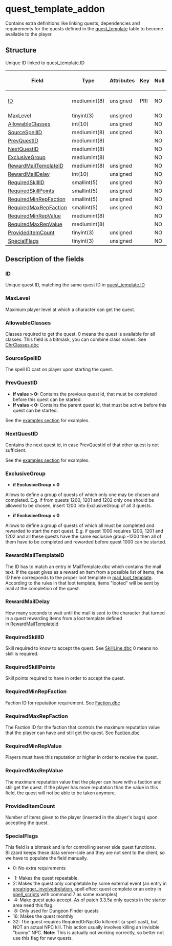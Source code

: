 # quest\_template\_addon

Contains extra definitions like linking quests, dependencies and requirements for the quests defined in the [quest\_template](quest_template.md) table to become available to the player.

## Structure

<table>
<thead>
<tr class="header">
<th><p><strong>Field</strong></p></th>
<th><p><strong>Type</strong></p></th>
<th><p><strong>Attributes</strong></p></th>
<th><p><strong>Key</strong></p></th>
<th><p><strong>Null</strong></p></th>
<th><p><strong>Default</strong></p></th>
<th><p><strong>Extra</strong></p></th>
<th><p><strong>Comment</strong></p></th>
</tr>
</thead>
<tbody>
<tr>
<td><a href="#id">ID</a></td>
<td>mediumint(8)</td>
<td>unsigned</td>
<td>PRI</td>
<td>NO</td>
<td>0</td>
<td><br />
</td>
<td><td><a href="quest_template.md#id">Unique ID linked to quest_template.ID</a></td>
Unique ID linked to quest_template.ID</td>
</tr>
<tr>
<td><a href="#maxlevel">MaxLevel</a></td>
<td>tinyint(3)</td>
<td>unsigned</td>
<td><br />
</td>
<td>NO</td>
<td>0</td>
<td><br />
</td>
<td><br />
</td>
</tr>
<tr>
<td><a href="#allowableclasses">AllowableClasses</a></td>
<td>int(10)</td>
<td>unsigned</td>
<td><br />
</td>
<td>NO</td>
<td>0</td>
<td><br />
</td>
<td><br />
</td>
</tr>
<tr>
<td><a href="#sourcespellid">SourceSpellID</a></td>
<td>mediumint(8)</td>
<td>unsigned</td>
<td><br />
</td>
<td>NO</td>
<td>0</td>
<td><br />
</td>
<td><br />
</td>
</tr>
<tr>
<td><a href="#prevquestid">PrevQuestID</a></td>
<td>mediumint(8)</td>
<td><br />
</td>
<td><br />
</td>
<td>NO</td>
<td>0</td>
<td><br />
</td>
<td><br />
</td>
</tr>
<tr>
<td><a href="#nextquestid">NextQuestID</a></td>
<td>mediumint(8)</td>
<td><br />
</td>
<td><br />
</td>
<td>NO</td>
<td>0</td>
<td><br />
</td>
<td><br />
</td>
</tr>
<tr>
<td><a href="#exclusivegroup">ExclusiveGroup</a></td>
<td>mediumint(8)</td>
<td><br />
</td>
<td><br />
</td>
<td>NO</td>
<td>0</td>
<td><br />
</td>
<td><br />
</td>
</tr>
<tr>
<td><a href="#rewardmailtemplateid">RewardMailTemplateID</a></td>
<td>mediumint(8)</td>
<td>unsigned</td>
<td><br />
</td>
<td>NO</td>
<td>0</td>
<td><br />
</td>
<td><br />
</td>
</tr>
<tr>
<td><a href="#rewardmaildelay">RewardMailDelay</a></td>
<td>int(10)</td>
<td>unsigned</td>
<td><br />
</td>
<td>NO</td>
<td>0</td>
<td><br />
</td>
<td><br />
</td>
</tr>
<tr>
<td><a href="#requiredskillid">RequiredSkillID</a></td>
<td>smallint(5)</td>
<td>unsigned</td>
<td><br />
</td>
<td>NO</td>
<td>0</td>
<td><br />
</td>
<td><br />
</td>
</tr>
<tr>
<td><a href="#requiredskillpoints">RequiredSkillPoints</a></td>
<td>smallint(5)</td>
<td>unsigned</td>
<td><br />
</td>
<td>NO</td>
<td>0</td>
<td><br />
</td>
<td><br />
</td>
</tr>
<tr>
<td><a href="#requiredminrepfaction">RequiredMinRepFaction</a></td>
<td>smallint(5)</td>
<td>unsigned</td>
<td><br />
</td>
<td>NO</td>
<td>0</td>
<td><br />
</td>
<td><br />
</td>
</tr>
<tr>
<td><a href="#requiredmaxrepfaction">RequiredMaxRepFaction</a></td>
<td>smallint(5)</td>
<td>unsigned</td>
<td><br />
</td>
<td>NO</td>
<td>0</td>
<td><br />
</td>
<td><br />
</td>
</tr>
<tr>
<td><a href="#requiredminrepvalue">RequiredMinRepValue</a></td>
<td>mediumint(8)</td>
<td><br />
</td>
<td><br />
</td>
<td>NO</td>
<td>0</td>
<td><br />
</td>
<td><br />
</td>
</tr>
<tr>
<td><a href="#requiredmaxrepvalue">RequiredMaxRepValue</a></td>
<td>mediumint(8)</td>
<td><br />
</td>
<td><br />
</td>
<td>NO</td>
<td>0</td>
<td><br />
</td>
<td><br />
</td>
</tr>
<tr>
<td><a href="#provideditemcount">ProvidedItemCount</a></td>
<td>tinyint(3)</td>
<td>unsigned</td>
<td><br />
</td>
<td>NO</td>
<td>0</td>
<td><br />
</td>
<td><br />
</td>
</tr>
<tr>
<td><a href="#specialflags">SpecialFlags</a></td>
<td>tinyint(3)</td>
<td>unsigned</td>
<td><br />
</td>
<td>NO</td>
<td>0</td>
<td><br />
</td>
<td><br />
</td>
</tr>
</tbody>
</table>

## Description of the fields

### ID

Unique quest ID, matching the same quest ID in [quest\_template.ID](quest_template.md#id)

### MaxLevel

Maximum player level at which a character can get the quest.

### AllowableClasses

Classes required to get the quest. 0 means the quest is available for all classes.
This field is a bitmask, you can combine class values. See [ChrClasses.dbc](../../dbc/ChrClasses.md)

### SourceSpellID

The spell ID cast on player upon starting the quest.

### PrevQuestID

-   **if value &gt; 0:** Contains the previous quest id, that must be completed before this quest can be started.
-   **If value &lt; 0:** Contains the parent quest id, that must be active before this quest can be started.

See the [examples section](quest_template.md#examples-dealing-with-quests) for examples.

### NextQuestID

Contains the next quest id, in case PrevQuestId of that other quest is not sufficient.

See the [examples section](quest_template.md#examples-dealing-with-quests) for examples.

### ExclusiveGroup

-   **if ExclusiveGroup &gt; 0**

Allows to define a group of quests of which only one may be chosen and completed. E.g. if from quests 1200, 1201 and 1202 only one should be allowed to be chosen, insert 1200 into ExclusiveGroup of all 3 quests.

-   **if ExclusiveGroup &lt; 0**

Allows to define a group of quests of which all must be completed and rewarded to start the next quest. E.g. if quest 1000 requires 1200, 1201 and 1202 and all these quests have the same exclusive group -1200 then all of them have to be completed and rewarded before quest 1000 can be started.

### RewardMailTemplateID

The ID has to match an entry in MailTemplate.dbc which contains the mail text. If the quest gives as a reward an item from a possible list of items, the ID here corresponds to the proper loot template in [mail\_loot\_template](loot_template.md). According to the rules in that loot template, items "looted" will be sent by mail at the completion of the quest.

### RewardMailDelay

How many seconds to wait until the mail is sent to the character that turned in a quest rewarding items from a loot template defined in [RewardMailTemplateId](quest_template_addon.md#rewardmailtemplateid)

### RequiredSkillID

Skill required to know to accept the quest. See [SkillLine.dbc](../../dbc/SkillLine.md)
0 means no skill is required.

### RequiredSkillPoints

Skill points required to have in order to accept the quest.

### RequiredMinRepFaction

Faction ID for reputation requirement. See [Faction.dbc](../../dbc/Faction.md)

### RequiredMaxRepFaction

The Faction ID for the faction that controls the maximum reputation value that the player can have and still get the quest. See [Faction.dbc](../../dbc/Faction.md)

### RequiredMinRepValue

Players must have this reputation or higher in order to receive the quest.

### RequiredMaxRepValue

The maximum reputation value that the player can have with a faction and still get the quest. If the player has more reputation than the value in this field, the quest will not be able to be taken anymore.

### ProvidedItemCount

Number of items given to the player (inserted in the player's bags) upon accepting the quest.

### SpecialFlags

This field is a bitmask and is for controlling server side quest functions. Blizzard keeps these data server-side and they are not sent to the client, so we have to populate the field manually.

-   0: No extra requirements

<!-- -->

-    1: Makes the quest repeatable.
-    2: Makes the quest only completable by some external event (an entry in [areatrigger\_involvedrelation](areatrigger_involvedrelation.md), spell effect quest complete or an entry in [spell\_scripts](scripts.md) with command 7 as some examples)
-    4: Make quest auto-accept. As of patch 3.3.5a only quests in the starter area need this flag.
-    8: Only used for Dungeon Finder quests
-   16: Makes the quest monthly
-   32: The quest requires RequiredOrNpcGo killcredit (a spell cast), but NOT an actual NPC kill. This action usually involves killing an invisible "bunny" NPC. **Note:** This is actually not working correctly, so better not use this flag for new quests.
